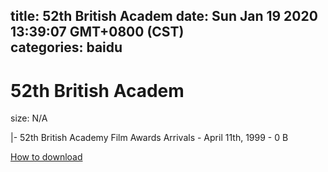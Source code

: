 
title: 52th British Academ
date: Sun Jan 19 2020 13:39:07 GMT+0800 (CST)    
categories: baidu
---

# 52th British Academ
size: N/A
 
 
|- 52th British Academy Film Awards Arrivals - April 11th, 1999 - 0 B

[How to download](https://bpcam.bemobtrk.com/go/2ceec3aa-1ca2-46d6-b9ff-aaa5c184517c?jno=5343)